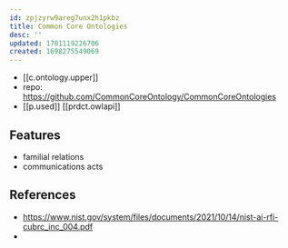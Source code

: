 ```yaml
---
id: zpjzyrw9areg7unx2h1pkbz
title: Common Core Ontologies
desc: ''
updated: 1701119226706
created: 1698275549069
---
```


- [[c.ontology.upper]]
- repo: https://github.com/CommonCoreOntology/CommonCoreOntologies
- [[p.used]] [[prdct.owlapi]]


## Features

- familial relations
- communications acts


## References

- https://www.nist.gov/system/files/documents/2021/10/14/nist-ai-rfi-cubrc_inc_004.pdf
- 